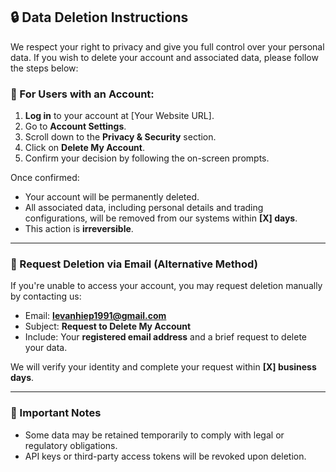 ## 🔒 Data Deletion Instructions

We respect your right to privacy and give you full control over your personal data. If you wish to delete your account and associated data, please follow the steps below:

### 🧾 For Users with an Account:

1. **Log in** to your account at [Your Website URL].
2. Go to **Account Settings**.
3. Scroll down to the **Privacy & Security** section.
4. Click on **Delete My Account**.
5. Confirm your decision by following the on-screen prompts.

Once confirmed:
- Your account will be permanently deleted.
- All associated data, including personal details and trading configurations, will be removed from our systems within **[X] days**.
- This action is **irreversible**.

---

### 📧 Request Deletion via Email (Alternative Method)

If you're unable to access your account, you may request deletion manually by contacting us:

- Email: **levanhiep1991@gmail.com**
- Subject: **Request to Delete My Account**
- Include: Your **registered email address** and a brief request to delete your data.

We will verify your identity and complete your request within **[X] business days**.

---

### 🔐 Important Notes

- Some data may be retained temporarily to comply with legal or regulatory obligations.
- API keys or third-party access tokens will be revoked upon deletion.